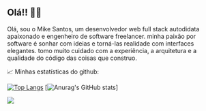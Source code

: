 ## Olá!! 👨‍💻

Olá, sou o Mike Santos, um desenvolvedor web full stack autodidata apaixonado e engenheiro de software freelancer. minha paixão por software é sonhar com ideias e torná-las realidade com interfaces elegantes. tomo muito cuidado com a experiência, a arquitetura e a qualidade do código das coisas que construo.


📈 Minhas estatísticas do github:


[![Top Langs](https://github-readme-stats.vercel.app/api/top-langs/?username=mikessdev&theme=tokyonight&hide=css,html&langs_count=10)](https://github.com/anuraghazra/github-readme-stats)
[![Anurag's GitHub stats](https://github-readme-stats.vercel.app/api?username=mikessdev&show=reviews,discussions_started,discussions_answered&show_icons=true&theme=tokyonight)]

![](https://komarev.com/ghpvc/?username=mikessdev&color=blueviolet&style=for-the-badge)

